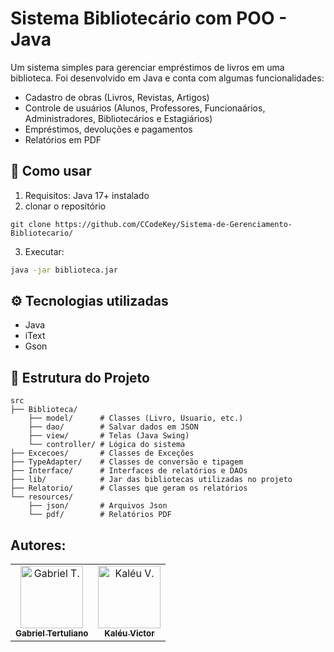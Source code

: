 # Sistema Bibliotecário com POO - Java
Um sistema simples para gerenciar empréstimos de livros em uma biblioteca. Foi desenvolvido em Java e conta com algumas funcionalidades:
- Cadastro de obras (Livros, Revistas, Artigos)
- Controle de usuários (Alunos, Professores, Funcionaários, Administradores, Bibliotecários e Estagiários)
- Empréstimos, devoluções e pagamentos
- Relatórios em PDF

## 🚀 Como usar
1. Requisitos: Java 17+ instalado
2. clonar o repositório
```git
git clone https://github.com/CCodeKey/Sistema-de-Gerenciamento-Bibliotecario/
```
3. Executar:
```bash
java -jar biblioteca.jar
```

## ⚙️ Tecnologias utilizadas
- Java
- iText
- Gson

## 📂 Estrutura do Projeto
```text
src
├── Biblioteca/  
    ├── model/      # Classes (Livro, Usuario, etc.)  
    ├── dao/        # Salvar dados em JSON  
    ├── view/       # Telas (Java Swing)  
    └── controller/ # Lógica do sistema
├── Excecoes/       # Classes de Exceções
├── TypeAdapter/    # Classes de conversão e tipagem
├── Interface/      # Interfaces de relatórios e DAOs
├── lib/            # Jar das bibliotecas utilizadas no projeto
├── Relatorio/      # Classes que geram os relatórios
└── resources/
    ├── json/       # Arquivos Json
    └── pdf/        # Relatórios PDF
```

## Autores:
<table>
    <tr>
        <td align="center">
            <a href="https://github.com/CCodekey">
                <img src="https://avatars.githubusercontent.com/u/105808889?v=4" width="100px;" alt="Gabriel T."/><br>
                <sub>
                    <b>Gabriel Tertuliano</b>
                </sub>
            </a>
        </td>
        <td align="center">
            <a href="https://github.com/kaleu-victor">
                <img src="https://avatars.githubusercontent.com/u/169067294?v=4" width="100px;" alt="Kaléu V."/><br>
                <sub>
                    <b>Kaléu Victor</b>
                </sub>
            </a>
        </td>
    </tr>
</table>
